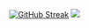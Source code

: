 [![GitHub Streak](https://streak-stats.demolab.com/?user=nishansr)](https://git.io/streak-stats)
![](https://quotes-github-readme.vercel.app/api?type=horizontal&theme=tokyonight)
